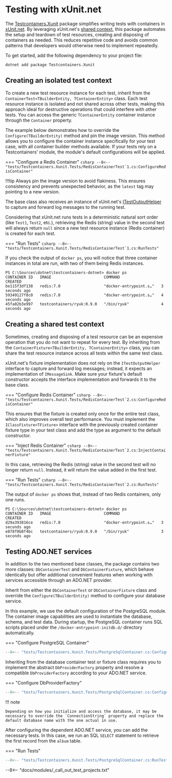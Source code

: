 # Testing with xUnit.net

The [Testcontainers.Xunit](https://www.nuget.org/packages/Testcontainers.Xunit) package simplifies writing tests with containers in [xUnit.net](https://xunit.net). By leveraging xUnit.net's [shared context](https://xunit.net/docs/shared-context), this package automates the setup and teardown of test resources, creating and disposing of containers as needed. This reduces repetitive code and avoids common patterns that developers would otherwise need to implement repeatedly.

To get started, add the following dependency to your project file:

```shell title="NuGet"
dotnet add package Testcontainers.Xunit
```

## Creating an isolated test context

To create a new test resource instance for each test, inherit from the `ContainerTest<TBuilderEntity, TContainerEntity>` class. Each test resource instance is isolated and not shared across other tests, making this approach ideal for destructive operations that could interfere with other tests. You can access the generic `TContainerEntity` container instance through the `Container` property.

The example below demonstrates how to override the `Configure(TBuilderEntity)` method and pin the image version. This method allows you to configure the container instance specifically for your test case, with all container builder methods available. If your tests rely on a Testcontainers' module, the module's default configurations will be applied.

=== "Configure a Redis Container"
    ```csharp
    --8<-- "tests/Testcontainers.Xunit.Tests/RedisContainerTest`1.cs:ConfigureRedisContainer"
    ```

!!!tip
    Always pin the image version to avoid flakiness. This ensures consistency and prevents unexpected behavior, as the `latest` tag may pointing to a new version.

The base class also receives an instance of xUnit.net's [ITestOutputHelper](https://xunit.net/docs/capturing-output) to capture and forward log messages to the running test.

Considering that xUnit.net runs tests in a deterministic natural sort order (like `Test1`, `Test2`, etc.), retrieving the Redis (string) value in the second test will always return `null` since a new test resource instance (Redis container) is created for each test.

=== "Run Tests"
    ```csharp
    --8<-- "tests/Testcontainers.Xunit.Tests/RedisContainerTest`1.cs:RunTests"
    ```

If you check the output of `docker ps`, you will notice that three container instances in total are run, with two of them being Redis instances.

```title="List running containers"
PS C:\Sources\dotnet\testcontainers-dotnet> docker ps
CONTAINER ID   IMAGE                       COMMAND                  CREATED
be115f3df138   redis:7.0                   "docker-entrypoint.s…"   3 seconds ago
59349127f8c0   redis:7.0                   "docker-entrypoint.s…"   4 seconds ago
45fa02b3e997   testcontainers/ryuk:0.9.0   "/bin/ryuk"              4 seconds ago
```

## Creating a shared test context

Sometimes, creating and disposing of a test resource can be an expensive operation that you do not want to repeat for every test. By inheriting from the `ContainerFixture<TBuilderEntity, TContainerEntity>` class, you can share the test resource instance across all tests within the same test class.

xUnit.net's fixture implementation does not rely on the `ITestOutputHelper` interface to capture and forward log messages; instead, it expects an implementation of `IMessageSink`. Make sure your fixture's default constructor accepts the interface implementation and forwards it to the base class.

=== "Configure Redis Container"
    ```csharp
    --8<-- "tests/Testcontainers.Xunit.Tests/RedisContainerTest`2.cs:ConfigureRedisContainer"
    ```

This ensures that the fixture is created only once for the entire test class, which also improves overall test performance. You must implement the `IClassFixture<TFixture>` interface with the previously created container fixture type in your test class and add the type as argument to the default constructor.

=== "Inject Redis Container"
    ```csharp
    --8<-- "tests/Testcontainers.Xunit.Tests/RedisContainerTest`2.cs:InjectContainerFixture"
    ```

In this case, retrieving the Redis (string) value in the second test will no longer return `null`. Instead, it will return the value added in the first test.

=== "Run Tests"
    ```csharp
    --8<-- "tests/Testcontainers.Xunit.Tests/RedisContainerTest`2.cs:RunTests"
    ```

The output of `docker ps` shows that, instead of two Redis containers, only one runs.

```title="List running containers"
PS C:\Sources\dotnet\testcontainers-dotnet> docker ps
CONTAINER ID   IMAGE                       COMMAND                  CREATED
d29a393816ce   redis:7.0                   "docker-entrypoint.s…"   3 seconds ago
e878f0b8f4bc   testcontainers/ryuk:0.9.0   "/bin/ryuk"              3 seconds ago
```

## Testing ADO.NET services

In addition to the two mentioned base classes, the package contains two more classes: `DbContainerTest` and `DbContainerFixture`, which behave identically but offer additional convenient features when working with services accessible through an ADO.NET provider.

Inherit from either the `DbContainerTest` or `DbContainerFixture` class and override the `Configure(TBuilderEntity)` method to configure your database service.

In this example, we use the default configuration of the PostgreSQL module. The container image capabilities are used to instantiate the database, schema, and test data. During startup, the PostgreSQL container runs SQL scripts placed under the `/docker-entrypoint-initdb.d/` directory automatically.

=== "Configure PostgreSQL Container"
```csharp
--8<-- "tests/Testcontainers.Xunit.Tests/PostgreSqlContainer.cs:ConfigurePostgreSqlContainer"
```

Inheriting from the database container test or fixture class requires you to implement the abstract `DbProviderFactory` property and resolve a compatible `DbProviderFactory` according to your ADO.NET service.

=== "Configure DbProviderFactory"
```csharp
--8<-- "tests/Testcontainers.Xunit.Tests/PostgreSqlContainer.cs:ConfigureDbProviderFactory"
```

!!! note

    Depending on how you initialize and access the database, it may be necessary to override the `ConnectionString` property and replace the default database name with the one actual in use.

After configuring the dependent ADO.NET service, you can add the necessary tests. In this case, we run an SQL `SELECT` statement to retrieve the first record from the `album` table.

=== "Run Tests"
```csharp
--8<-- "tests/Testcontainers.Xunit.Tests/PostgreSqlContainer.cs:RunTests"
```

--8<-- "docs/modules/_call_out_test_projects.txt"